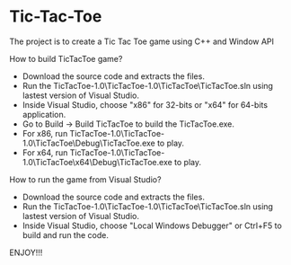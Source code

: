 # Tic-Tac-Toe
The project is to create a Tic Tac Toe game using C++ and Window API


How to build TicTacToe game?
- Download the source code and extracts the files.
- Run the TicTacToe-1.0\TicTacToe-1.0\TicTacToe\TicTacToe.sln using lastest version of Visual Studio.
- Inside Visual Studio, choose "x86" for 32-bits or "x64" for 64-bits application.
- Go to Build -> Build TicTacToe to build the TicTacToe.exe.
- For x86, run TicTacToe-1.0\TicTacToe-1.0\TicTacToe\Debug\TicTacToe.exe to play.
- For x64, run TicTacToe-1.0\TicTacToe-1.0\TicTacToe\x64\Debug\TicTacToe.exe to play.

How to run the game from Visual Studio?
- Download the source code and extracts the files.
- Run the TicTacToe-1.0\TicTacToe-1.0\TicTacToe\TicTacToe.sln using lastest version of Visual Studio.
- Inside Visual Studio, choose "Local Windows Debugger" or Ctrl+F5 to build and run the code.

ENJOY!!!
